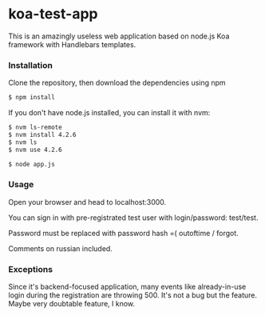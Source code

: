
# koa-test-app
This is an amazingly useless web application based on node.js Koa framework with Handlebars templates.


### Installation

Clone the repository, then download the dependencies using npm
```sh
$ npm install
```

If you don't have node.js installed, you can install it with nvm:
```sh
$ nvm ls-remote
$ nvm install 4.2.6
$ nvm ls
$ nvm use 4.2.6

$ node app.js
```

### Usage

Open your browser and head to localhost:3000.

You can sign in with pre-registrated test user with login/password: test/test.

Password must be replaced with password hash =( outoftime / forgot.

Comments on russian included.

### Exceptions

Since it's backend-focused application, many events like already-in-use login during the registration are throwing 500. It's not a bug but the feature. Maybe very doubtable feature, I know.
